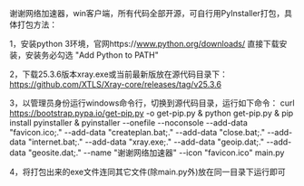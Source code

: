 谢谢网络加速器，win客户端，所有代码全部开源，可自行用PyInstaller打包，具体打包方法：

1，安装python 3环境，官网https://www.python.org/downloads/ 直接下载安装，安装务必勾选 "Add Python to PATH"

2，下载25.3.6版本xray.exe或当前最新版放在源代码目录下：https://github.com/XTLS/Xray-core/releases/tag/v25.3.6

3，以管理员身份运行windows命令行，切换到源代码目录，运行如下命令：
curl https://bootstrap.pypa.io/get-pip.py -o get-pip.py & python get-pip.py & pip install pyinstaller & pyinstaller --onefile --noconsole --add-data "favicon.ico;." --add-data "createplan.bat;." --add-data "close.bat;." --add-data "internet.bat;." --add-data "xray.exe;." --add-data "geoip.dat;." --add-data "geosite.dat;." --name "谢谢网络加速器" --icon "favicon.ico" main.py
 
4，将打包出来的exe文件连同其它文件(除main.py外)放在同一目录下运行即可
